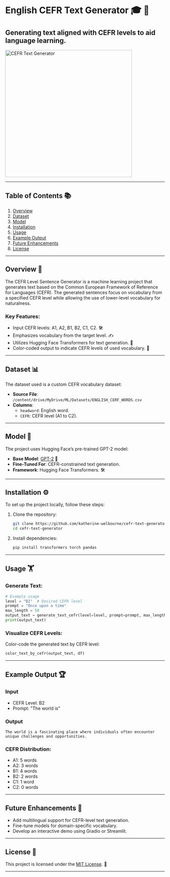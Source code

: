 # **English CEFR Text Generator** 🎓 📖
Generating text aligned with CEFR levels to aid language learning.
---

<div align="left">
  <a href="https://github.com/katherine-welbourne/cefr-text-generator/blob/main/cefr_demo.png">
    <img src="cefr_demo.png" alt="CEFR Text Generator" width="400">
  </a>
</div>

---

## **Table of Contents** 📚
1. [Overview](#overview)
2. [Dataset](#dataset)
3. [Model](#model)
4. [Installation](#installation)
5. [Usage](#usage)
6. [Example Output](#example-output)
7. [Future Enhancements](#future-enhancements)
8. [License](#license)

---

## **Overview** 📝
The CEFR Level Sentence Generator is a machine learning project that generates text based on the Common European Framework of Reference for Languages (CEFR). The generated sentences focus on vocabulary from a specified CEFR level while allowing the use of lower-level vocabulary for naturalness.

### Key Features:
- Input CEFR levels: A1, A2, B1, B2, C1, C2. 🛠️
- Emphasizes vocabulary from the target level. ✍️
- Utilizes Hugging Face Transformers for text generation. 🤖
- Color-coded output to indicate CEFR levels of used vocabulary. 🌈

---

## **Dataset** 📊
The dataset used is a custom CEFR vocabulary dataset:
- **Source File**: `/content/drive/MyDrive/ML/Datasets/ENGLISH_CERF_WORDS.csv`
- **Columns**:
  - `headword`: English word.
  - `CEFR`: CEFR level (A1 to C2).

---

## **Model** 🤖
The project uses Hugging Face’s pre-trained GPT-2 model:
- **Base Model**: [GPT-2](https://huggingface.co/gpt2) 🚀
- **Fine-Tuned For**: CEFR-constrained text generation.
- **Framework**: Hugging Face Transformers. 🛠️

---

## **Installation** ⚙️
To set up the project locally, follow these steps:

1. Clone the repository:
   ```bash
   git clone https://github.com/katherine-welbourne/cefr-text-generator.git
   cd cefr-text-generator
   ```

2. Install dependencies:
   ```bash
   pip install transformers torch pandas
   ```

---

## **Usage** 🏋️
### Generate Text:
```python
# Example usage
level = "B2"  # Desired CEFR level
prompt = "Once upon a time"
max_length = 50
output_text = generate_text_cefr(level=level, prompt=prompt, max_length=max_length)
print(output_text)
```

### Visualize CEFR Levels:
Color-code the generated text by CEFR level:
```python
color_text_by_cefr(output_text, df)
```

---

## **Example Output** 🏆
### Input
- CEFR Level: B2
- Prompt: "The world is"

### Output
```plaintext
The world is a fascinating place where individuals often encounter unique challenges and opportunities.
```

### CEFR Distribution:
- A1: 5 words
- A2: 3 words
- B1: 4 words
- B2: 2 words
- C1: 1 word
- C2: 0 words

---

## **Future Enhancements** 🚀
- Add multilingual support for CEFR-level text generation.
- Fine-tune models for domain-specific vocabulary.
- Develop an interactive demo using Gradio or Streamlit.

---

## **License** 📜
This project is licensed under the [MIT License](LICENSE). 📖

---

